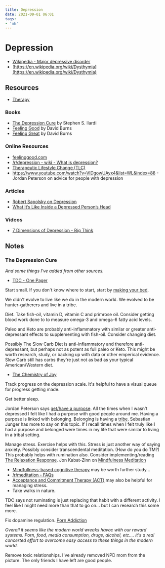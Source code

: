 ```yaml
---
title: Depression
date: 2021-09-01 06:01
tags:
- 'mh'
---
```


# Depression

* [Wikipedia - Major depressive disorder](https://en.wikipedia.org/wiki/Major_depressive_disorder)
* [https://en.wikipedia.org/wiki/Dysthymia](https://en.wikipedia.org/wiki/Dysthymia)

## Resources

* [Therapy](202305031948-therapy.md)

### Books

* [The Depression Cure](https://www.amazon.com/Depression-Cure-6-Step-Program-without-ebook/dp/B0097DHV94/ref=tmm_kin_swatch_0?_encoding=UTF8&qid=1475271191&sr=8-1) by Stephen S. Ilardi
* [Feeling Good](https://feelinggood.com/books/) by David Burns
* [Feeling Great](https://feelinggood.com/books/) by David Burns


### Online Resources

* [feelinggood.com](https://feelinggood.com/books/)
* [/r/depression - wiki - What is depression?](https://www.reddit.com/r/depression/wiki/what_is_depression/)
* [Therapeutic Lifestyle Change (TLC)](http://tlc.ku.edu/)
* https://www.youtube.com/watch?v=VlDgowUAyx4&list=WL&index=88 - Jordan Peterson on advice for people with depression

### Articles

* [Robert Sapolsky on Depression](https://www.robertsapolskyrocks.com/depression.html)
* [What It’s Like Inside a Depressed Person’s Head](https://www.goodtherapy.org/blog/inside-head-depressed-person-0110134)


### Videos

* [7 Dimensions of Depression - Big Think](https://www.youtube.com/watch?v=GnCS_TGYZPA) 

## Notes

### The Depression Cure

_And some things I've added from other sources._

* [TDC - One Pager](thedepressioncure.txt)

Start small. If you don't know where to start, start by [making your bed](https://www.youtube.com/watch?v=pxBQLFLei70). 

We didn't evolve to live like we do in the modern world. We evolved to be hunter-gatherers and live in a tribe. 

Diet. Take fish-oil, vitamin D, vitamin C and primrose oil. Consider getting blood work done to  to measure omega-3 and omega-6 fatty acid levels. 

Paleo and Keto are probably anti-inflammatory with similar or greater anti-depressant effects to supplementing with fish-oil. Consider changing diet. 

Possibly The Slow Carb Diet is anti-inflammatory and therefore anti-depressant, but perhaps not as potent as full paleo or Keto. This might be worth research, study, or backing up with data or other emperical evidence. Slow Carb still has carbs they're just not as bad as your typical American/Western diet.

* [The Chemistry of Joy](https://www.simonandschuster.com/books/The-Chemistry-of-Joy/Henry-Emmons-MD/9780743265072)

Track progress on the depression scale. It's helpful to have a visual queue for progress getting made. 

Get better sleep. 

Jordan Peterson says [get/have a purpose](https://www.youtube.com/watch?v=pxBQLFLei70). All the times when I wasn't depressed I felt like I had a purpose with good people around me. Having a purpose is linked with belonging. Belonging is having a [tribe](http://www.sebastianjunger.com/tribe-by-sebastian-junger). Sebastian Junger has more to say on this topic. If I recall times when I felt truly like I had a purpose and belonged were times in my life that were similar to living in a tribal setting.

Manage stress. Exercise helps with this. Stress is just another way of saying anxiety. Possibly consider transcendental meditation. (How do you do TM?) This probably helps with rumination also. Consider implementing/reading [The Relaxation Response](http://www.relaxationresponse.org/). Jon Kabat-Zinn on [Mindfulness Meditation](https://www.youtube.com/watch?v=3nwwKbM_vJc)

* [Mindfullness-based cognitive therapy](https://www.mbct.com/about-mbct/) may be worth further study...
* [/r/meditation - FAQs](https://www.reddit.com/r/Meditation/wiki/faq/)
* [Acceptance and Commitment Therapy (ACT)](www.goodtherapy.org/Acceptance_Commitment_Therapy.html) may also be helpful for managing stress.
* Take walks in nature.

TDC says not ruminating is just replacing that habit with a different activity. I feel like I might need more than that to go on... but I can research this some more.

Fix dopamine regulation. [Porn Addiction](https://nofap.com/porn-addiction/)

_Overall it seems like the modern world wreaks havoc with our reward systems. Porn, food, media consumption, drugs, alcohol, etc.... it's a real concerted effort to overcome easy access to these things in the modern world._

Remove toxic relationships. I've already removed NPD mom from the picture. The only friends I have left are good people.






